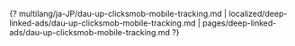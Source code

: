 {? multilang/ja-JP/dau-up-clicksmob-mobile-tracking.md | localized/deep-linked-ads/dau-up-clicksmob-mobile-tracking.md | pages/deep-linked-ads/dau-up-clicksmob-mobile-tracking.md ?}
